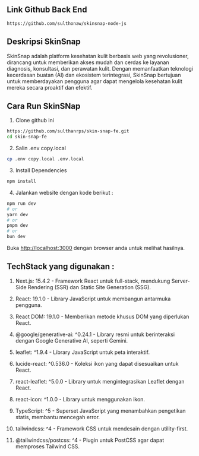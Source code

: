 ## Link Github Back End
```
https://github.com/sulthonaw/skinsnap-node-js
```
## Deskripsi SkinSnap
SkinSnap adalah platform kesehatan kulit berbasis web yang revolusioner, dirancang untuk memberikan akses mudah dan cerdas ke layanan diagnosis, konsultasi, dan perawatan kulit. Dengan memanfaatkan teknologi kecerdasan buatan (AI) dan ekosistem terintegrasi, SkinSnap bertujuan untuk memberdayakan pengguna agar dapat mengelola kesehatan kulit mereka secara proaktif dan efektif.

## Cara Run SkinSNap

1. Clone github ini
```bash
https://github.com/sulthanrps/skin-snap-fe.git
cd skin-snap-fe
```
2. Salin .env copy.local
```bash
cp .env copy.local .env.local
```
3. Install Dependencies
```bash
npm install
```
4. Jalankan website dengan kode berikut : 

```bash
npm run dev
# or
yarn dev
# or
pnpm dev
# or
bun dev
```

Buka [http://localhost:3000](http://localhost:3000) dengan browser anda untuk melihat hasilnya.

## TechStack yang digunakan : 

1. Next.js: 15.4.2 - Framework React untuk full-stack, mendukung Server-Side Rendering (SSR) dan Static Site Generation (SSG).

2. React: 19.1.0 - Library JavaScript untuk membangun antarmuka pengguna.

3. React DOM: 19.1.0 - Memberikan metode khusus DOM yang diperlukan React.

4. @google/generative-ai: ^0.24.1 - Library resmi untuk berinteraksi dengan Google Generative AI, seperti Gemini.

5. leaflet: ^1.9.4 - Library JavaScript untuk peta interaktif.

6. lucide-react: ^0.536.0 - Koleksi ikon yang dapat disesuaikan untuk React.

7. react-leaflet: ^5.0.0 - Library untuk mengintegrasikan Leaflet dengan React.

8. react-icon: ^1.0.0 - Library untuk menggunakan ikon.

9. TypeScript: ^5 - Superset JavaScript yang menambahkan pengetikan statis, membantu mencegah error.

10. tailwindcss: ^4 - Framework CSS untuk mendesain dengan utility-first.

11. @tailwindcss/postcss: ^4 - Plugin untuk PostCSS agar dapat memproses Tailwind CSS.
